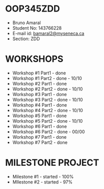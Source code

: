 # OOP345ZDD
- Bruno Amaral
- Student No: 143766228
- E-mail id: bamaral2@myseneca.ca
- Section: ZDD

# WORKSHOPS
- Workshop #1 Part1 - done
- Workshop #1 Part2 - done - 10/10
- Workshop #2 Part1 - done
- Workshop #2 Part2 - done - 10/10
- Workshop #3 Part1 - done
- Workshop #3 Part2 - done - 10/10
- Workshop #4 Part1 - done
- Workshop #4 Part2 - done - 10/10
- Workshop #5 Part1 - done
- Workshop #5 Part2 - done - 10/10
- Workshop #6 Part1 - done
- Workshop #6 Part2 - done - 00/00
- Workshop #7 Part1 - done
- Workshop #7 Part2 - done

# MILESTONE PROJECT
- Milestone #1 - started - 100%
- MIlestone #2 - started - 97%
